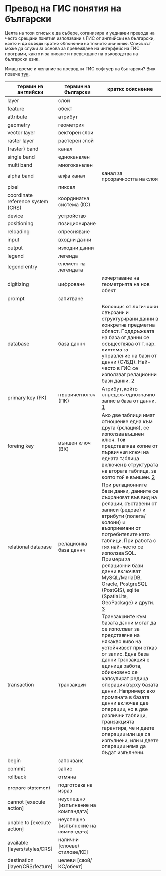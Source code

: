 # Превод на ГИС понятия на български

Целта на този списък е да събере, организира и уеднакви превода на често срещани понятия използвани в ГИС от английски на български, както и да въведе кратко обяснение на тяхното значение. Списъкът може да служи за основа за превеждане на интерфейс на ГИС програми, както и за писане и превеждане на ръководства на български език.

Имаш време и желание за превод на ГИС софтуер на български? Виж повече [тук](https://qgis.org/en/site/getinvolved/translate.html).


| термин на английски | термин на български | кратко обяснение |
|---------------------|---------------------|------------------|
| layer | слой | |
| feature | обект | |
| attribute | атрибут | |
| geometry | геометрия | |
| vector layer | векторен слой | |
| raster layer | растерен слой | |
| (raster) band | канал | |
| single band | едноканален | |
| multi band | многоканален | |
| alpha band | алфа канал | канал за прозрачността на слоя |
| pixel | пиксел | |
| coordinate reference system (CRS) | координатна система (КС) | |
| device | устройство | |
| positioning | позициониране | |
| reloading | опресняване | |
| input | входни данни | |
| output | изходни данни | |
| legend | легенда | |
| legend entry | елемент на легендата |
| digitizing | цифроване | изчертаване на геометрията на нов обект |
| prompt | запитване | |
| database | база данни | Колекция от логически свързани и структурирани данни в конкретна предметна област. Поддръжката на база от данни се осъществява от т.нар. система за управление на бази от данни (СУБД). Най-често в ГИС се използват релационни бази данни. [2][2] |
| primary key (PK) | първичен ключ (ПК) |  Атрибут, който определя еднозначно запис в база от данни. [1][1] |
| foreing key | външен ключ (ВК) | Ако две таблици имат отношение една към друга (релация), се използва въшнен ключ. Той представлява копие от първичния ключ на едната таблица включен в структурата на втората таблица, за която той е външен. [2][2] |
| relational database | релационна база данни | При релационните бази данни, данните се съхраняват във вид на релации, съставени от записи (редове) и атрибути (полета/колони) и възприемани от потребителите като таблици. При работа с тях най-често се използва SQL. Примери за релационни бази данни включват MySQL/MariaDB, Oracle, PostgreSQL (PostGIS), sqlite (SpatiaLite, GeoPackage) и други. [3][3] |
| transaction | транзакции | Транзакциите към базата данни могат да се използват за представяне на някакво ниво на устойчивост при отказ от запис. Една база данни транзакция е единица работа, обикновено се капсулират редица операции върху базата данни. Например: ако промяната в базата данни включва две операции, но в две различни таблици, транзакцията гарантира, че и двете операции или ще са изпълнени, или и двете операции няма да бъдат изпълнени. | 
| begin | започване |  |
| commit | запис | |
| rollback | отмяна | |
| prepare statement | подготовка на израз | |
| cannot [execute action] | неуспешно [изпълнение на компандата] | |
| unable to [execute action] | неуспешно [изпълнение на компандата] | |
| available [layers/styles/CRS] | налични [слоеве/стилове/КС] | |
| destination [layer/CRS/feature] | целеви [слой/КС/обект] | 


[1]: https://bg.wikipedia.org/wiki/%D0%9F%D1%8A%D1%80%D0%B2%D0%B8%D1%87%D0%B5%D0%BD_%D0%BA%D0%BB%D1%8E%D1%87
[2]: https://bg.wikipedia.org/wiki/%D0%91%D0%B0%D0%B7%D0%B0_%D0%B4%D0%B0%D0%BD%D0%BD%D0%B8
[3]: https://bg.wikipedia.org/wiki/%D0%A0%D0%B5%D0%BB%D0%B0%D1%86%D0%B8%D0%BE%D0%BD%D0%BD%D0%B0_%D0%B1%D0%B0%D0%B7%D0%B0_%D0%B4%D0%B0%D0%BD%D0%BD%D0%B8

